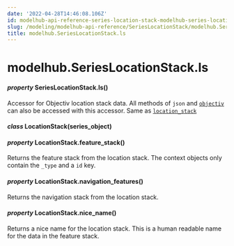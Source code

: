 ```yaml
---
date: '2022-04-28T14:46:08.106Z'
id: modelhub-api-reference-series-location-stack-modelhub-series-location-stack-ls
slug: /modeling/modelhub-api-reference/SeriesLocationStack/modelhub.SeriesLocationStack.ls/
title: modelhub.SeriesLocationStack.ls
---
```


# modelhub.SeriesLocationStack.ls


#### _property_ SeriesLocationStack.ls()
Accessor for Objectiv location stack data. All methods of `json` and [`objectiv`](modelhub.SeriesLocationStack.objectiv/#modelhub.SeriesLocationStack.objectiv) can
also be accessed with this accessor. Same as [`location_stack`](modelhub.SeriesLocationStack.location-stack/#modelhub.SeriesLocationStack.location-stack)


#### _class_ LocationStack(series_object)
<!-- !! processed by numpydoc !! -->

#### _property_ LocationStack.feature_stack()
Returns the feature stack from the location stack. The context objects only contain the `_type`
and a `id` key.

<!-- !! processed by numpydoc !! -->

#### _property_ LocationStack.navigation_features()
Returns the navigation stack from the location stack.

<!-- !! processed by numpydoc !! -->

#### _property_ LocationStack.nice_name()
Returns a nice name for the location stack. This is a human readable name for the data in the
feature stack.

<!-- !! processed by numpydoc !! -->
<!-- !! processed by numpydoc !! -->
